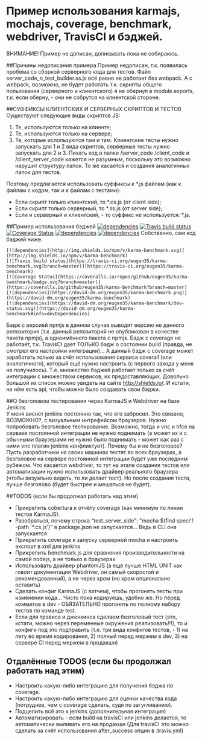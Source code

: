 # Пример использования karmajs, mochajs, coverage, benchmark, webdriver, TravisCI и бэджей.
ВНИМАНИЕ! Пример не дописан, дописывать пока не собираюсь.

##Причины недописания примера
Пример недописан, т.к. появилась пробема со сборкой серверного кода для тестов. Файл server_code_n_test_builder.ss.js всё равно не работает без webpack.
А с webpack, возможно, не будет работать т.к. скрипты общего пользования (серверного и клиентского) я не обернул в module.exports,
т.к. если оберну, - они не собрутся на клиентской стороне.  

##СУФФИКСЫ КЛИЕНТСКИХ И СЕРВЕРНЫХ СКРИПТОВ И ТЕСТОВ
Существуют следующие виды скриптов JS:
1. Те, используются только на клиенте; 
2. Те, используются только на сервере;
3. Те, которые используются там и там.
Клиентские тесты нужно запускать для 1 и 2 вида скриптов, серверные тесты нужно запускать для 2 и 3.
Пихать код в папки /server_code /client_code и /client_server_code кажется не разумным, поскольку это возможно нарушит структуру папок.
То же касается и создания аналогичных папок для тестов.

Поэтому предлагается использовать суффиксы к *.js файлам (как к файлам с кодом, так и к файлам с тестами):

* Если скрипт только клиентский, то *.cs.js (от client side);
* Если скрипт только серверный, то *.ss.js (от server side);
* Если и серверный и клиентский, - то суффикс не используется: *.js.

##Пример использования бэджей
[![dependencies](http://img.shields.io/npm/v/karma-benchmark.svg)](http://img.shields.io/npm/v/karma-benchmark)
[![Travis build status](https://travis-ci.org/eugen35/karma-benchmark.svg?branch=master)](https://travis-ci.org/eugen35/karma-benchmark)
[![Coverage Status](https://coveralls.io/repos/github/eugen35/karma-benchmark/badge.svg?branch=master)](https://coveralls.io/github/eugen35/karma-benchmark?branch=master)
[![dependencies](https://david-dm.org/eugen35/karma-benchmark.png)](https://david-dm.org/eugen35/karma-benchmark)
[![dependencies](https://david-dm.org/eugen35/karma-benchmark/dev-status.svg)](https://david-dm.org/eugen35/karma-benchmark#info=devDependencies)
Собственно, сам код бэджей ниже:
``````
[![dependencies](http://img.shields.io/npm/v/karma-benchmark.svg)](http://img.shields.io/npm/v/karma-benchmark)
[![Travis build status](https://travis-ci.org/eugen35/karma-benchmark.svg?branch=master)](https://travis-ci.org/eugen35/karma-benchmark)
[![Coverage Status](https://coveralls.io/repos/github/eugen35/karma-benchmark/badge.svg?branch=master)](https://coveralls.io/github/eugen35/karma-benchmark?branch=master)
[![dependencies](https://david-dm.org/eugen35/karma-benchmark.png)](https://david-dm.org/eugen35/karma-benchmark)
[![dependencies](https://david-dm.org/eugen35/karma-benchmark/dev-status.svg)](https://david-dm.org/eugen35/karma-benchmark#info=devDependencies)
``````
Бэдж с версией npmjs в данном случае выводит версию не данного репозитория (т.к. данный репозиторий не опубликован в качестве пакета npmjs), а одноимённого пакета с npmjs.
Бэдж с coverage не работает, т.к. TravisCI даёт ТОЛЬКО бэдж о состоянии build (правда, не смотрел его настройки интеграции)...
А данный бэдж с coverage может заработать только за счёт использования сервиса coverall (или аналогичного), который ещё нужно настроить (с первого захода у меня не получилось).
Т.е. множество бэджей работает только за счёт интеграции с множеством сервисов, их предоставляющих. Довольно большой их список можно увидеть на сайте http://shields.io/. 
И кстати, на нём есть api, чтобы можно было создавать свои бэджи.

##О безголовом тестировании через KarmaJS и Webdriver на базе Jenkins  
У меня виснет jenkins постоянно так, что его забросил. Это связано, ВОЗМОЖНО?, с визуальным интрефейсом браузеров. Нужно попробовать безголовое тестирование.
Возможно, тогда и vnc и hfce на серваке постоянной интеграции не нужно поднимать (а может их и с обычными браузерами не нужно было поднимать - может как раз с ними vnc плагин jenkins конфликтует).
Почему бы и не безголовое? Пусть разработчики на своих машинах тестят во всех браузерах, а безголовое на сервере постоянной интеграции будет уже последним рубежом.
Что касается webdriver, то тут на этапе создания тестов или автоматизации нужно использовать драйвер реального браузера (чтобы визуально видеть, то ли делает тест).
Но после создания теста, лучше безголово (будет быстрее и мешаться не будет).

##TODOS (если бы продолжал работать над этим)
* Прикрепить cobertura к отчёту coverage (как минимум по линии тестов KarmaJS).
* Разобраться, почему строка "test_server_side": "mocha $(find spec/ ! -path '*.cs.js')" в package.json не запускается... Ведь в CLI она запускается
* Прикрепить coverage к запуску серверной mocha и настроить экспорт в xml для jenkins
* Прикрепить benchmark.js для сравнения производительности на самой nodejs, а не только в браузерах
* Использовать драйвер phantomJS (а ещё лучше HTML UNIT как говоит документация Webdriver, он самый скоростой и рекомендованный), а не через хром (но хром опционально оставить)
* Сделать конфиг KarmaJS (с ватчем), чтобы прогонять тесты при изменении кода... Чисто пока кодируешь, удобно же. Но перед коммитов в dev - ОБЯЗАТЕЛЬНО прогонять по полному набору тестов по команде test.
* Если для трэвиса и дженкинса сделаем безголовый тест (это, кстати, можно через переменные окружения реализовать!!!), то и конфиги под это подправить (т.е. три вида конфигов тестов, - 1) на лету во время кодирования, 2) полный перед мержем в dev, 3) на сервере CI перед мержем в продакшн)

## Отдалённые TODOS (если бы продолжал работать над этим)
* Настроить какую-либо интеграцию для получения бэджа по coverage.
* Настроить какую-либо интеграцию для оценки качества кода (потруднее, чем с coverage сделать, судя по загугливанию).
* Подцепить всё это к jenkins (дополнительная интеграция)
* Автоматизировать - если build на travisCI или jenkins делается, то автоматически выливать его на продакшн (Для travisCI это можно сделать за счёт использования after_success опции в .travis.yml)

